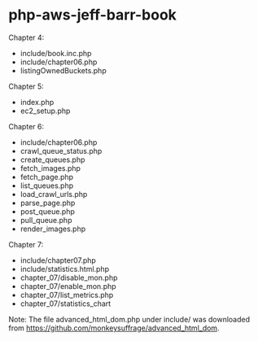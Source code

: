 # php-aws-jeff-barr-book

Chapter 4:
* include/book.inc.php
* include/chapter06.php
* listingOwnedBuckets.php


Chapter 5:
* index.php
* ec2_setup.php

Chapter 6:
* include/chapter06.php
* crawl_queue_status.php
* create_queues.php
* fetch_images.php
* fetch_page.php
* list_queues.php
* load_crawl_urls.php
* parse_page.php
* post_queue.php
* pull_queue.php
* render_images.php

Chapter 7:
* include/chapter07.php
* include/statistics.html.php
* chapter_07/disable_mon.php
* chapter_07/enable_mon.php
* chapter_07/list_metrics.php
* chapter_07/statistics_chart


Note: The file advanced_html_dom.php
under include/ was downloaded from
https://github.com/monkeysuffrage/advanced_html_dom.

